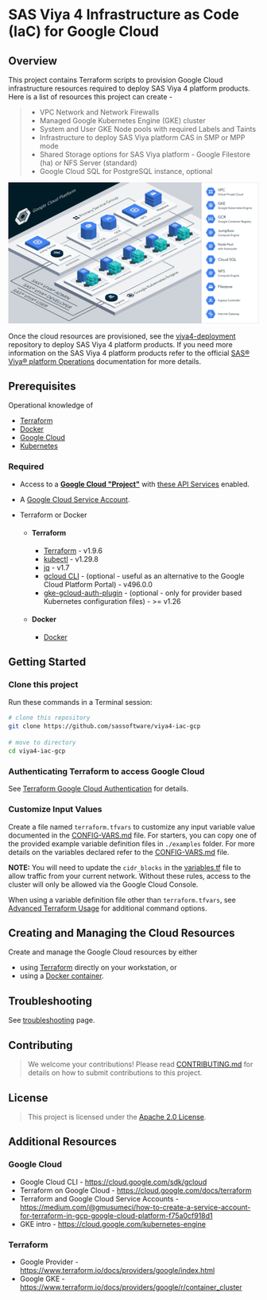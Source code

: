 # SAS Viya 4 Infrastructure as Code (IaC) for Google Cloud

## Overview

This project contains Terraform scripts to provision Google Cloud infrastructure resources required to deploy SAS Viya 4 platform products. Here is a list of resources this project can create -

  >- VPC Network and Network Firewalls
  >- Managed Google Kubernetes Engine (GKE) cluster
  >- System and User GKE Node pools with required Labels and Taints
  >- Infrastructure to deploy SAS Viya platform CAS in SMP or MPP mode
  >- Shared Storage options for SAS Viya platform -  Google Filestore (ha) or NFS Server (standard)
  >- Google Cloud SQL for PostgreSQL instance, optional

[<img src="./docs/images/viya4-iac-gcp-diag.png" alt="Architecture Diagram" width="750"/>](./docs/images/viya4-iac-gcp-diag.png?raw=true)

Once the cloud resources are provisioned, see the [viya4-deployment](https://github.com/sassoftware/viya4-deployment) repository to deploy SAS Viya 4 platform products. If you need more information on the SAS Viya 4 platform products refer to the official [SAS&reg; Viya&reg; platform Operations](https://documentation.sas.com/?cdcId=itopscdc&cdcVersion=default&docsetId=itopswlcm&docsetTarget=home.htm) documentation for more details.

## Prerequisites

Operational knowledge of 
- [Terraform](https://www.terraform.io/intro/index.html)
- [Docker](https://www.docker.com/)
- [Google Cloud](https://cloud.google.com/)
- [Kubernetes](https://kubernetes.io/docs/concepts/)

### Required

- Access to a [**Google Cloud "Project"**](https://cloud.google.com/resource-manager/docs/creating-managing-projects) with [these API Services](docs/user/APIServices.md) enabled. 

- A [Google Cloud Service Account](./docs/user/TerraformGCPAuthentication.md).

- Terraform or Docker
  - #### Terraform
    - [Terraform](https://www.terraform.io/downloads.html) - v1.9.6
    - [kubectl](https://kubernetes.io/docs/tasks/tools/install-kubectl) - v1.29.8
    - [jq](https://stedolan.github.io/jq/) - v1.7
    - [gcloud CLI](https://cloud.google.com/sdk/gcloud) - (optional - useful as an alternative to the Google Cloud Platform Portal) - v496.0.0
    - [gke-gcloud-auth-plugin](https://cloud.google.com/kubernetes-engine/docs/how-to/cluster-access-for-kubectl#install_plugin) - (optional - only for provider based Kubernetes configuration files) - >= v1.26
  - #### Docker
    - [Docker](https://docs.docker.com/get-docker/)

## Getting Started

### Clone this project

Run these commands in a Terminal session:

```bash
# clone this repository
git clone https://github.com/sassoftware/viya4-iac-gcp

# move to directory
cd viya4-iac-gcp
```

### Authenticating Terraform to access Google Cloud

See [Terraform Google Cloud Authentication](./docs/user/TerraformGCPAuthentication.md) for details.

### Customize Input Values

Create a file named `terraform.tfvars` to customize any input variable value documented in the [CONFIG-VARS.md](docs/CONFIG-VARS.md) file. For starters, you can copy one of the provided example variable definition files in `./examples` folder. For more details on the variables declared refer to the [CONFIG-VARS.md](docs/CONFIG-VARS.md) file.

**NOTE:** You will need to update the `cidr_blocks` in the [variables.tf](variables.tf) file to allow traffic from your current network. Without these rules, access to the cluster will only be allowed via the Google Cloud Console.

When using a variable definition file other than `terraform.tfvars`, see [Advanced Terraform Usage](docs/user/AdvancedTerraformUsage.md) for additional command options.

## Creating and Managing the Cloud Resources

Create and manage the Google Cloud resources by either

- using [Terraform](docs/user/TerraformUsage.md) directly on your workstation, or
- using a [Docker container](docs/user/DockerUsage.md). 


## Troubleshooting

See [troubleshooting](./docs/Troubleshooting.md) page.

## Contributing

> We welcome your contributions! Please read [CONTRIBUTING.md](CONTRIBUTING.md) for details on how to submit contributions to this project. 

## License

> This project is licensed under the [Apache 2.0 License](LICENSE).

## Additional Resources

### Google Cloud

- Google Cloud CLI - https://cloud.google.com/sdk/gcloud
- Terraform on Google Cloud - https://cloud.google.com/docs/terraform
- Terraform and Google Cloud Service Accounts - https://medium.com/@gmusumeci/how-to-create-a-service-account-for-terraform-in-gcp-google-cloud-platform-f75a0cf918d1
- GKE intro - https://cloud.google.com/kubernetes-engine

### Terraform 

- Google Provider - https://www.terraform.io/docs/providers/google/index.html
- Google GKE - https://www.terraform.io/docs/providers/google/r/container_cluster
